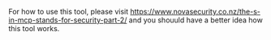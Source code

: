 For how to use this tool, please visit https://www.novasecurity.co.nz/the-s-in-mcp-stands-for-security-part-2/ and you shouuld have a better idea how this tool works.
